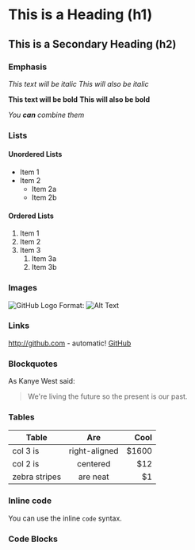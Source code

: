 
# This is a Heading (h1)
## This is a Secondary Heading (h2)

### Emphasis

*This text will be italic*
_This will also be italic_

**This text will be bold**
__This will also be bold__

_You **can** combine them_

### Lists

#### Unordered Lists
* Item 1
* Item 2
  * Item 2a
  * Item 2b
  
#### Ordered Lists
1. Item 1
1. Item 2
1. Item 3
   1. Item 3a
   1. Item 3b
   
### Images
![GitHub Logo](/images/logo.png)
Format: ![Alt Text](url)

### Links
http://github.com - automatic!
[GitHub](http://github.com)

### Blockquotes
As Kanye West said:

> We're living the future so
> the present is our past.

### Tables
| Table        | Are           | Cool  |
| ------------- |:-------------:| -----:|
| col 3 is      | right-aligned | \$1600 |
| col 2 is      | centered      |   \$12 |
| zebra stripes | are neat      |    \$1 |

### Inline code
You can use the inline `code` syntax.

### Code Blocks
